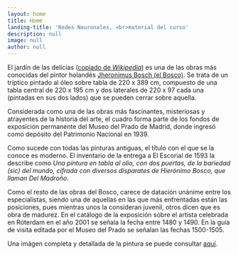 ```yaml
---
layout: home
title: Home
landing-title: 'Redes Neuronales, <br>material del curso'
description: null
image: null
author: null
---
```


El jardín de las delicias ([copiado de *Wikipedia*](https://es.wikipedia.org/wiki/El_jard%C3%ADn_de_las_delicias)) es una de las obras más conocidas del pintor
holandés [Jheronimus Bosch (el Bosco)](https://es.wikipedia.org/wiki/El_Bosco). Se trata de un tríptico pintado
al óleo sobre tabla de 220 x 389 cm, compuesto de una tabla central de
220 x 195 cm y dos laterales de 220 x 97 cada una (pintadas en sus dos
lados) que se pueden cerrar sobre aquella.

Considerada como una de las obras más fascinantes, misteriosas y
atrayentes de la historia del arte, el cuadro forma parte de los
fondos de exposición permanente del Museo del Prado de Madrid, donde
ingresó como depósito del Patrimonio Nacional en 1939.

Como sucede con todas las pinturas antiguas, el título con el que se
la conoce es moderno. El inventario de la entrega a El Escorial de
1593 la describe como *Una pintura en tabla al olio, con dos puertas,
de la bariedad (sic) del mundo, cifrada con diversos disparates de
Hierónimo Bosco, que llaman Del Madroño*.

Como el resto de las obras del Bosco, carece de datación unánime entre
los especialistas, siendo una de aquellas en las que más enfrentadas
están las posiciones, pues mientras unos la consideran juvenil, otros
dicen que es obra de madurez. En el catálogo de la exposición sobre el
artista celebrada en Róterdam en el año 2001 se señala la fecha entre
1480 y 1490. En la guía de visita editada por el Museo del Prado se
señalan las fechas 1500-1505.

Una imágen completa y detallada de la pintura se puede consultar
[aquí](https://upload.wikimedia.org/wikipedia/commons/a/ae/El_jard%C3%ADn_de_las_Delicias%2C_de_El_Bosco.jpg).
